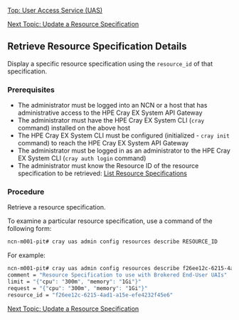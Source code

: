 [Top: User Access Service (UAS)](User_Access_Service_UAS.md)

[Next Topic: Update a Resource Specification](Update_a_Resource_Specification.md)

## Retrieve Resource Specification Details

Display a specific resource specification using the `resource_id` of that specification.

### Prerequisites

* The administrator must be logged into an NCN or a host that has administrative access to the HPE Cray EX System API Gateway
* The administrator must have the HPE Cray EX System CLI (`cray` command) installed on the above host
* The HPE Cray EX System CLI must be configured (initialized - `cray init` command) to reach the HPE Cray EX System API Gateway
* The administrator must be logged in as an administrator to the HPE Cray EX System CLI (`cray auth login` command)
* The administrator must know the Resource ID of the resource specification to be retrieved: [List Resource Specifications](List_UAI_Resource_Specifications.md)

### Procedure

Retrieve a resource specification.

To examine a particular resource specification, use a command of the following form:

```bash
ncn-m001-pit# cray uas admin config resources describe RESOURCE_ID
```

For example:

```bash
ncn-m001-pit# cray uas admin config resources describe f26ee12c-6215-4ad1-a15e-efe4232f45e6
comment = "Resource Specification to use with Brokered End-User UAIs"
limit = "{"cpu": "300m", "memory": "1Gi"}"
request = "{"cpu": "300m", "memory": "1Gi"}"
resource_id = "f26ee12c-6215-4ad1-a15e-efe4232f45e6"
```

[Next Topic: Update a Resource Specification](Update_a_Resource_Specification.md)
